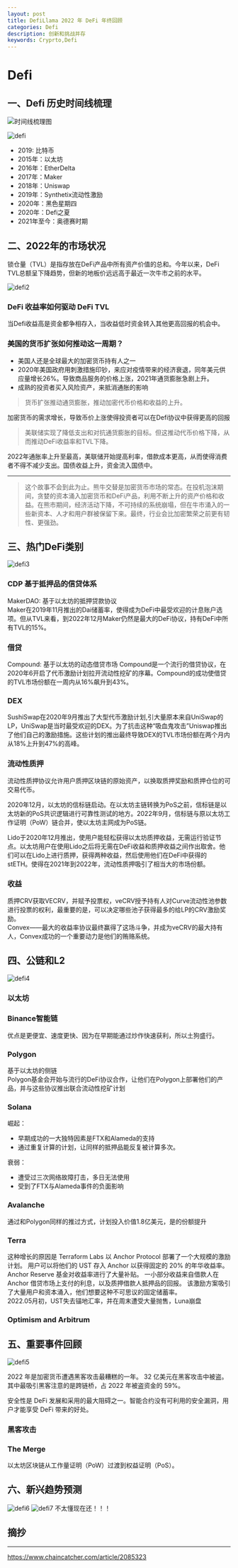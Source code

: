 ```yaml
---
layout: post
title: DefiLlama 2022 年 DeFi 年终回顾
categories: Defi
description: 创新和挑战并存
keywords: Cryprto,Defi
---
```

# Defi

>
>
>

## 一、Defi 历史时间线梳理
![时间线梳理图](/images/difi/2023.02.01/1672394611571971.jpg
)  

![defi](/images/difi/2023.02.01/ec79dda594e8cb21d558b827858f72a.png
)
*  2019: 比特币  
* 2015年：以太坊  
*  2016年：EtherDelta  
* 2017年：Maker  
* 2018年：Uniswap
* 2019年：Synthetix流动性激励  
* 2020年：黑色星期四
* 2020年：Defi之夏
* 2021年至今：奥德赛时期

## 二、2022年的市场状况  
锁仓量（TVL）是指存放在DeFi产品中所有资产价值的总和。今年以来，DeFi TVL总额呈下降趋势，但新的地板价远远高于最近一次牛市之前的水平。    

![defi2](/images/difi/2023.02.01/9170a03c6e924f55d9d08cd979d3754.png)

### DeFi 收益率如何驱动 DeFi TVL  

当Defi收益高是资金都争相存入，当收益低时资金转入其他更高回报的机会中。  

### 美国的货币扩张如何推动这一周期？    

* 美国人还是全球最大的加密货币持有人之一
* 2020年美国政府用刺激措施印钞，来应对疫情带来的经济衰退，同年美元供应量增长26%。导致商品服务的价格上涨，2021年通货膨胀急剧上升。
* 成熟的投资者买入风险资产，来抵消通胀的影响

>货币扩张推动通货膨胀，推动加密代币价格和收益的上升。 

加密货币的需求增长，导致币价上涨使得投资者可以在Defi协议中获得更高的回报

>美联储实现了降低支出和对抗通货膨胀的目标。但这推动代币价格下降，从而推动DeFi收益率和TVL下降。   

2022年通胀率上升至最高，美联储开始提高利率，借款成本更高，从而使得消费者不得不减少支出。国债收益上升，资金流入国债中。



---
>这个故事不会到此为止。熊牛交替是加密货币市场的常态。在投机泡沫期间，贪婪的资本涌入加密货币和DeFi产品，利用不断上升的资产价格和收益。在熊市期间，经济活动下降，不可持续的系统崩塌，但在牛市涌入的一些新资本、人才和用户群被保留下来。最终，行业会比加密繁荣之前更有韧性、更强劲。  

## 三、热门DeFi类别  
![defi3](/images/difi/2023.02.01/2023-02-01%20114737.png)  
### CDP 基于抵押品的信贷体系  
MakerDAO: 基于以太坊的抵押贷款协议  
Maker在2019年11月推出的Dai储蓄率，使得成为DeFi中最受欢迎的计息账户选项。但从TVL来看，到2022年12月Maker仍然是最大的DeFi协议，持有DeFi中所有TVL的15%。
### 借贷    
Compound: 基于以太坊的动态借贷市场 
Compound是一个流行的借贷协议，在2020年6开启了代币激励计划拉开流动性挖矿的序幕。Compound的成功使借贷的TVL市场份额在一周内从16%飙升到43%。
### DEX    

SushiSwap在2020年9月推出了大型代币激励计划,引大量原本来自UniSwap的LP，UniSwap是当时最受欢迎的DEX。为了抗击这种“吸血鬼攻击”Uniswap推出了他们自己的激励措施。这些计划的推出最终导致DEX的TVL市场份额在两个月内从18%上升到47%的高峰。
### 流动性质押    
流动性质押协议允许用户质押区块链的原始资产，以换取质押奖励和质押仓位的可交易代币。

2020年12月，以太坊的信标链启动。在以太坊主链转换为PoS之前，信标链是以太坊新的PoS共识逻辑进行可靠性测试的地方。2022年9月，信标链与原以太坊工作证明（PoW）链合并，使以太坊主网成为PoS链。  

Lido于2020年12月推出，使用户能轻松获得以太坊质押收益，无需运行验证节点。以太坊用户在使用Lido之后将无需在DeFi收益和质押收益之间作出取舍。他们可以在Lido上进行质押，获得两种收益，然后使用他们在DeFi中获得的stETH。使得在2021年到2022年，流动性质押吸引了相当大的市场份额。
### 收益
质押CRV获取VECRV，并赋予投票权，veCRV授予持有人对Curve流动性池参数进行投票的权利，最重要的是，可以决定哪些池子获得最多的给LP的CRV激励奖励。  
Convex——最大的收益率协议最终赢得了这场斗争，并成为veCRV的最大持有人，Convex成功的一个重要动力是他们的贿赂系统。  

## 四、公链和L2  
![defi4](/images/difi/2023.02.01/1b09de25ab5ec01d3fc5518367440bc.png)
### 以太坊  

### Binance智能链  
优点是更便宜、速度更快、因为在早期能通过炒作快速获利，所以土狗盛行。
### Polygon  
基于以太坊的侧链  
Polygon基金会开始与流行的DeFi协议合作，让他们在Polygon上部署他们的产品，并与这些协议推出联合流动性挖矿计划
### Solana  
崛起：  
* 早期成功的一大独特因素是FTX和Alameda的支持
* 通过重复计算的计划，让同样的抵押品能反复被计算多次。 

衰弱：
* 遭受过三次网络故障打击，多日无法使用
* 受到了FTX与Alameda事件的负面影响

### Avalanche  
通过和Polygon同样的推过方式，计划投入价值1.8亿美元，是的份额提升
### Terra  
这种增长的原因是 Terraform Labs 以 Anchor Protocol 部署了一个大规模的激励计划。 用户可以将他们的 UST 存入 Anchor 以获得固定的 20% 的年华收益率。 Anchor Reserve 基金对收益率进行了大量补贴。 一小部分收益来自借款人在 Anchor 借贷市场上支付的利息，以及质押借款人抵押品的回报。 该激励方案吸引了大量用户和资本涌入，他们想要这种不可思议的固定储蓄率。  
2022.05月初，UST失去锚地汇率，并在周末遭受大量抛售，Luna崩盘
### Optimism and Arbitrum    
  
## 五、重要事件回顾  
![defi5](/images/difi/2023.02.01/cdf7b8dff8c5e395fcbbd19e48348ea.png)  

2022 年是加密货币遭遇黑客攻击最糟糕的一年。 32 亿美元在黑客攻击中被盗。其中最吸引黑客注意的是跨链桥，占 2022 年被盗资金的 59%。

安全性是 DeFi 发展和采用的最大阻碍之一。智能合约没有可利用的安全漏洞，用户才能享受 DeFi 带来的好处。
### 黑客攻击

### The Merge
以太坊区块链从工作量证明（PoW）过渡到权益证明（PoS）。  

## 六、新兴趋势预测  
![defi6](/images/difi/2023.02.01/1097f8b51aacbb8e4c362a1cef01802.png)
![defi7](/images/difi/2023.02.01/b6653e7cc9c9ebaf7d6db9e3640deef.png)
不太懂现在还！！！
## 摘抄
---
https://www.chaincatcher.com/article/2085323